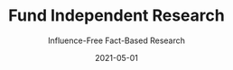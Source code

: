 ---
title: Fund Independent Research
subtitle: Influence-Free Fact-Based Research
layout: default
modal-id: 6
date: 2021-05-01
img: research.png
thumbnail: research-thumbnail.png
alt: image-alt
description: Free education is good, as for the 40 countries with free graduate school tuition, for example in Germany. Although the system were praised worldwide to be a success, it cannot deny the fact that more than two-thirds of the annual funds invested in research came from corporations. Companies either conduct research themselves or collaborate with research partners. Researchers are supported not only with job offers, but also with scholarships and prizes from corporate foundations. Although corporate funding are well received, such approach might raise a conflict of interest between corporate benefits vs scientific integrity. Corporate interests sometimes can drive research agendas away, therefore, SmartLoan seeks to promote independent research as a counter balance to promote healthy competition, strengthen theoritical defence and create diversify opinions in the researched subject.  <br><br>To learn more about the issue, check out our repository at github.
github-link: https://github.com/SmartLoan/pineapple_token

---